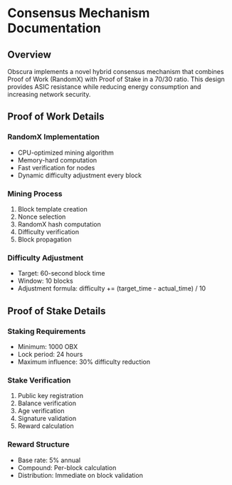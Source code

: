 # Consensus Mechanism Documentation

## Overview

Obscura implements a novel hybrid consensus mechanism that combines Proof of Work (RandomX) with Proof of Stake in a 70/30 ratio. This design provides ASIC resistance while reducing energy consumption and increasing network security.

## Proof of Work Details

### RandomX Implementation
- CPU-optimized mining algorithm
- Memory-hard computation
- Fast verification for nodes
- Dynamic difficulty adjustment every block

### Mining Process
1. Block template creation
2. Nonce selection
3. RandomX hash computation
4. Difficulty verification
5. Block propagation

### Difficulty Adjustment
- Target: 60-second block time
- Window: 10 blocks
- Adjustment formula: difficulty += (target_time - actual_time) / 10

## Proof of Stake Details

### Staking Requirements
- Minimum: 1000 OBX
- Lock period: 24 hours
- Maximum influence: 30% difficulty reduction

### Stake Verification
1. Public key registration
2. Balance verification
3. Age verification
4. Signature validation
5. Reward calculation

### Reward Structure
- Base rate: 5% annual
- Compound: Per-block calculation
- Distribution: Immediate on block validation 